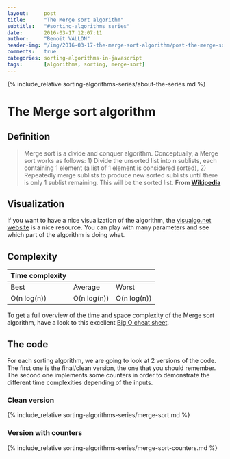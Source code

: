 ```yaml
---
layout:     post
title:      "The Merge sort algorithm"
subtitle:   "#sorting-algorithms series"
date:       2016-03-17 12:07:11
author:     "Benoit VALLON"
header-img: "/img/2016-03-17-the-merge-sort-algorithm/post-the-merge-sort-algorithm.jpg"
comments:   true
categories: sorting-algorithms-in-javascript
tags:       [algorithms, sorting, merge-sort]
---
```


{% include_relative sorting-algorithms-series/about-the-series.md %}

# The Merge sort algorithm

## Definition

> Merge sort is a divide and conquer algorithm. Conceptually, a Merge sort works as follows: 1) Divide the unsorted list into n sublists, each containing 1 element (a list of 1 element is considered sorted), 2) Repeatedly merge sublists to produce new sorted sublists until there is only 1 sublist remaining. This will be the sorted list.
**From [Wikipedia](https://en.wikipedia.org/wiki/Merge_sort)**

## Visualization

If you want to have a nice visualization of the algorithm, the [visualgo.net website](http://visualgo.net/sorting.html) is a nice resource. You can play with many parameters and see which part of the algorithm is doing what.

## Complexity

Time complexity |||
--- | --- | ---
Best|Average|Worst
O(n log(n)) | O(n log(n)) | O(n log(n))

To get a full overview of the time and space complexity of the Merge sort algorithm, have a look to this excellent [Big O cheat sheet](http://bigocheatsheet.com/).

## The code

For each sorting algorithm, we are going to look at 2 versions of the code. The first one is the final/clean version, the one that you should remember. The second one implements some counters in order to demonstrate the different time complexities depending of the inputs.

### Clean version

{% include_relative sorting-algorithms-series/merge-sort.md %}

### Version with counters

{% include_relative sorting-algorithms-series/merge-sort-counters.md %}
